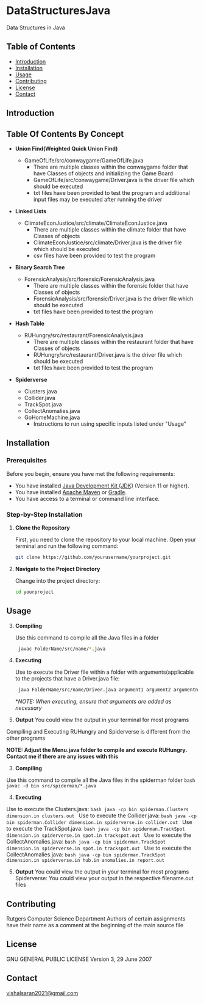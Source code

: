 # DataStructuresJava
Data Structures in Java

## Table of Contents
- [Introduction](#introduction)
- [Installation](#installation)
- [Usage](#usage)
- [Contributing](#contributing)
- [License](#license)
- [Contact](#contact)

## Introduction

## Table Of Contents By Concept

- __Union Find(Weighted Quick Union Find)__
  - GameOfLife/src/conwaygame/GameOfLife.java
    - There are multiple classes within the conwaygame folder that have Classes of objects and initializing the Game Board
    - GameOfLife/src/conwaygame/Driver.java is the driver file which should be executed
    - txt files have been provided to test the program and additional input files may be executed after running the driver
  
- __Linked Lists__
  - ClimateEconJustice/src/climate/ClimateEconJustice.java
    - There are multiple classes within the climate folder that have Classes of objects
    - ClimateEconJustice/src/climate/Driver.java is the driver file which should be executed
    - csv files have been provided to test the program

- __Binary Search Tree__
  - ForensicAnalysis/src/forensic/ForensicAnalysis.java
    - There are multiple classes within the forensic folder that have Classes of objects
    - ForensicAnalysis/src/forensic/Driver.java is the driver file which should be executed
    - txt files have been provided to test the program

- __Hash Table__
  - RUHungry/src/restaurant/ForensicAnalysis.java
    - There are multiple classes within the restaurant folder that have Classes of objects
    - RUHungry/src/restaurant/Driver.java is the driver file which should be executed
    - txt files have been provided to test the program
  
- __Spiderverse__
  - Clusters.java
  - Collider.java
  - TrackSpot.java
  - CollectAnomalies.java
  - GoHomeMachine.java
    - Instructions to run using specific inputs listed under "Usage"

## Installation

### Prerequisites

Before you begin, ensure you have met the following requirements:
- You have installed [Java Development Kit (JDK)](https://www.oracle.com/java/technologies/javase-jdk11-downloads.html) (Version 11 or higher).
- You have installed [Apache Maven](https://maven.apache.org/) or [Gradle](https://gradle.org/).
- You have access to a terminal or command line interface.

### Step-by-Step Installation

1. **Clone the Repository**

    First, you need to clone the repository to your local machine. Open your terminal and run the following command:
    ```bash
    git clone https://github.com/yourusername/yourproject.git
    ```

2. **Navigate to the Project Directory**

    Change into the project directory:
    ```bash
    cd yourproject
    ```

## Usage

3. **Compiling**

   Use this command to compile all the Java files in a folder
   ```bash
    javac FolderName/src/name/*.java
    ```
   
4. **Executing**

   Use to execute the Driver file within a folder with arguments(applicable to the projects that have a Driver.java file:
   ```bash
    java FolderName/src/name/Driver.java argument1 argument2 argumentn
    ```
   **NOTE: When executing, ensure that arguments are added as necessary*
  
5. **Output**
   You could view the output in your terminal for most programs

Compiling and Executing RUHungry and Spiderverse is different from the other programs

**NOTE: Adjust the Menu.java folder to compile and execute RUHungry. Contact me if there are any issues with this** 

3. **Compiling**

  Use this command to compile all the Java files in the spiderman folder
     ```bash
       javac -d bin src/spiderman/*.java
     ```

4. **Executing**

  Use to execute the Clusters.java:
     ```bash
     java -cp bin spiderman.Clusters dimension.in clusters.out
     ```
  Use to execute the Collider.java:
     ```bash
     java -cp bin spiderman.Collider dimension.in spiderverse.in collider.out
     ```
  Use to execute the TrackSpot.java:
     ```bash
     java -cp bin spiderman.TrackSpot dimension.in spiderverse.in spot.in trackspot.out
     ```
  Use to execute the CollectAnomalies.java:
     ```bash
     java -cp bin spiderman.TrackSpot dimension.in spiderverse.in spot.in trackspot.out
     ```
  Use to execute the CollectAnomalies.java:
     ```bash
     java -cp bin spiderman.TrackSpot dimension.in spiderverse.in hub.in anomalies.in report.out
     ```

5. **Output**
  You could view the output in your terminal for most programs
  Spiderverse: You could view your output in the respective filename.out files

## Contributing
Rutgers Computer Science Department
  Authors of certain assignments have their name as a comment at the beginning of the main source file

## License
GNU GENERAL PUBLIC LICENSE
Version 3, 29 June 2007

## Contact
vishalsaran2021@gmail.com
